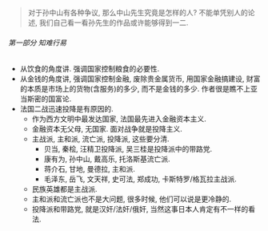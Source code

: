 > 对于孙中山有各种争议, 那么中山先生究竟是怎样的人? 不能单凭别人的论述, 我们自己看一看孙先生的作品或许能够得到一二.

###### 第一部分 知难行易

- 从饮食的角度讲. 强调国家控制粮食的必要性.
- 从金钱的角度讲, 强调国家控制金融, 废除贵金属货币, 用国家金融搞建设, 财富的本质是市场上的货物(含服务)的多少, 而不是金钱的多少. 作者很是瞧不上亚当斯密的国富论.
- 法国二战迅速投降是有原因的.
  - 作为西方文明中最发达国家, 法国最先进入金融资本主义.
  - 金融资本无父母, 无国家. 面对战争就是投降主义.
  - 主战派, 主和派, 流亡派, 投降派, 这些要分清.
    - 贝当, 秦桧, 汪精卫投降派, 吴三桂是投降派中的带路党.
    - 康有为, 孙中山, 戴高乐, 托洛斯基流亡派.
    - 蒋介石, 甘地, 曼德拉, 主和派.
    - 毛泽东, 岳飞, 文天祥, 史可法, 郑成功, 卡斯特罗/格瓦拉主战派.
  - 民族英雄都是主战派.
  - 主和派和流亡派也不是大问题, 很多时候, 他们可以说是更冷静的.
  - 投降派和带路党, 就是汉奸/法奸/俄奸, 当然这事日本人肯定有不一样的看法.

